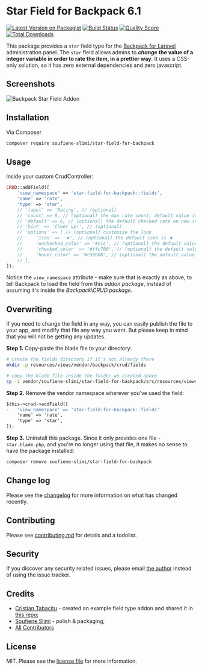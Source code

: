 # Star Field for Backpack 6.1

[![Latest Version on Packagist][ico-version]][link-packagist]
[![Build Status][ico-build]][link-build]
[![Quality Score][ico-score]][link-score]
[![Total Downloads][ico-downloads]][link-downloads]

This package provides a ```star``` field type for the [Backpack for Laravel](https://backpackforlaravel.com/) administration panel. The ```star``` field allows admins to **_change_ the value of a integer variable in order to rate the item, in a prettier way**. It uses a CSS-only solution, so it has zero external dependencies and zero javascript.

## Screenshots

![Backpack Star Field Addon](https://user-images.githubusercontent.com/10948245/79363306-a4a27980-7f3f-11ea-8f66-618f460ef3fc.PNG)

## Installation

Via Composer

``` bash
composer require soufiene-slimi/star-field-for-backpack
```

## Usage

Inside your custom CrudController:

```php
CRUD::addField([
    'view_namespace' => 'star-field-for-backpack::fields',
    'name' => 'rate',
    'type' => 'star',
    // 'label' => 'Rating', // (optional)
    // 'count' => 8, // (optional) the max rate count; default value is 5
    // 'default' => 6, // (optional) the default checked rate on new item creation
    // 'hint' => 'Cheer up!', // (optional)
    // 'options' => [ // (optional) customize the look
    //     'icon' => '★', // (optional) the default icon is ★
    //     'unchecked_color' => '#ccc', // (optional) the default value is #ccc
    //     'checked_color' => '#ffc700', // (optional) the default value is #ffc700
    //     'hover_color' => '#c59b08', // (optional) the default value is #c59b08
    // ],
]);
```

Notice the ```view_namespace``` attribute - make sure that is exactly as above, to tell Backpack to load the field from this _addon package_, instead of assuming it's inside the _Backpack\CRUD package_.


## Overwriting

If you need to change the field in any way, you can easily publish the file to your app, and modify that file any way you want. But please keep in mind that you will not be getting any updates.

**Step 1.** Copy-paste the blade file to your directory:
```bash
# create the fields directory if it's not already there
mkdir -p resources/views/vendor/backpack/crud/fields

# copy the blade file inside the folder we created above
cp -i vendor/soufiene-slimi/star-field-for-backpack/src/resources/views/fields/star.blade.php resources/views/vendor/backpack/crud/fields/star.blade.php
```

**Step 2.** Remove the vendor namespace wherever you've used the field:
```diff
$this->crud->addField([
-   'view_namespace' => 'star-field-for-backpack::fields'
    'name' => 'rate',
    'type' => 'star',
]);
```

**Step 3.** Uninstall this package. Since it only provides one file - ```star.blade.php```, and you're no longer using that file, it makes no sense to have the package installed:
```bash
composer remove soufiene-slimi/star-field-for-backpack
```


## Change log

Please see the [changelog](changelog.md) for more information on what has changed recently.

## Contributing

Please see [contributing.md](contributing.md) for details and a todolist.

## Security

If you discover any security related issues, please email [the author](composer.json) instead of using the issue tracker.

## Credits

- [Cristian Tabacitu](https://github.com/tabacitu) - created an example field type addon and shared it in [this repo](https://github.com/DigitallyHappy/toggle-field-for-backpack);
- [Soufiene Slimi](https://github.com/soufiene-slimi) - polish & packaging;
- [All Contributors][link-contributors]

## License

MIT. Please see the [license file](license.md) for more information.

[ico-version]: https://img.shields.io/packagist/v/soufiene-slimi/star-field-for-backpack.svg
[ico-downloads]: https://img.shields.io/packagist/dt/soufiene-slimi/star-field-for-backpack.svg
[ico-score]: https://img.shields.io/scrutinizer/g/soufiene-slimi/star-field-for-backpack.svg
[ico-build]: https://scrutinizer-ci.com/g/soufiene-slimi/star-field-for-backpack/badges/build.png?b=master

[link-packagist]: https://packagist.org/packages/soufiene-slimi/star-field-for-backpack
[link-downloads]: https://packagist.org/packages/soufiene-slimi/star-field-for-backpack
[link-score]: https://scrutinizer-ci.com/g/soufiene-slimi/star-field-for-backpack
[link-build]: https://scrutinizer-ci.com/g/soufiene-slimi/star-field-for-backpack/build-status/master
[link-author]: https://github.com/soufiene-slimi
[link-contributors]: ../../contributors
